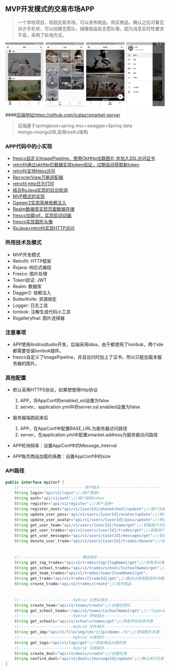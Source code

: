 ## MVP开发模式的交易市场APP

> 一个学校项目，校园交易市场，可以发布商品，购买商品，确认之后可看见对方手机号，可以创建志愿队，捐赠商品给志愿队等。因为消息实时性要求不高，采用了轮询方式。

![screen](screenshot/screen.png )

####[后端地址https://github.com/jcalaz/xmarket-server](https://github.com/jcalaz/xmarket-server)

> 后端基于springboot+spring mvc+swagger+Spring data mongo+mongoDB,采用restful架构


### APP代码中的小实现
- [fresco自定义ImagePipeline，使用OkHttp加载图片,并加入SSL访问证书](https://github.com/jcalaz/xmarket/blob/master/app/src/main/java/me/jcala/xmarket/app/App.java)
- [retrofit通过okHttp拦截器实现token验证，过期自动获取新token](https://github.com/jcalaz/xmarket/blob/master/app/src/main/java/me/jcala/xmarket/network/TokenInterceptor.java)
- [retrofit支持https访问](https://github.com/jcalaz/xmarket/blob/master/app/src/main/java/me/jcala/xmarket/network/ReqExecutor.java)
- [RecyclerView万能适配器](https://github.com/jcalaz/xmarket/blob/master/app/src/main/java/me/jcala/xmarket/view/RecyclerCommonAdapter.java)
- [retrofit http日志打印](https://github.com/jcalaz/xmarket/blob/master/app/src/main/java/me/jcala/xmarket/network/ReqExecutor.java)
- [结合RxJava实现的后台轮询](https://github.com/jcalaz/xmarket/blob/master/app/src/main/java/me/jcala/xmarket/mvp/message/MessageService.java)
- [MVP模式的实现](https://github.com/jcalaz/xmarket/tree/master/app/src/main/java/me/jcala/xmarket/mvp/school)
- [Dagger2实现简单依赖注入](https://github.com/jcalaz/xmarket/tree/master/app/src/main/java/me/jcala/xmarket/di)
- [Realm数据库实现页面数据存储](https://github.com/jcalaz/xmarket/blob/master/app/src/main/java/me/jcala/xmarket/mvp/sort/TradeTagPresenterImpl.java)
- [fresco加载gif，实现启动动画](https://github.com/jcalaz/xmarket/blob/master/app/src/main/java/me/jcala/xmarket/mvp/splash/SplashActivity.java)
- [fresco实现圆形头像](https://github.com/jcalaz/xmarket/blob/master/app/src/main/res/layout/main_slide.xml)
- [RxJava+retrofit实现HTTP访问](https://github.com/jcalaz/xmarket/blob/master/app/src/main/java/me/jcala/xmarket/mvp/school/SchoolModelImpl.java)


### 所用技术及模式
- MVP开发模式
- Retrofit: HTTP框架
- Rxjava: 响应式编程
- Fresco: 图片处理
- Token验证: JWT
- Realm: 数据库
- Dagger2: 依赖注入
- ButterKnife: 资源绑定
- Logger: 日志工具
- lombok: 注解生成代码小工具
- Rxgalleryfnal: 图片选择器

### 注意事项
- APP使用Androidtudio开发，后端采用idea。由于都使用了lombok，两个ide都需要安装lombok插件。
- fresco自定义了ImagePipeline，并且访问时加上了证书，所以只能加载本服务器的图片。

### 其他配置
- 默认采用HTTPS协议，如果想使用http协议
  1. APP，将AppConf的enabled_ssl设置为false
  2. server，application.yml中将server.ssl.enabled设置为false

- 服务器端跑起来后
  1. APP，在AppConf中配置BASE_URL为服务器访问路径
  2. server，在application.yml中配置xmarket.address为服务器访问路径

- APP轮询频率：设置AppConf中的Message_Interval

- APP每页商品加载的条数：设置AppConf中的size

### API路径
```java
public interface ApiConf {
    //-----------------------------用户相关---------------------------
    String login="api/v1/login";//用户登录+
    String auth="api/v1/auth";//用户获取token
    String register="api/v1/register";//用户注册+
    String register_next="api/v1/{userId}/phoneSchool/update";//用户注册下一步，设置学校，手机号+
    String update_user_pass="api/v1/users/{userId}/avatar/update";//修改用户密码
    String update_user_avatar="api/v1/users/{userId}/pass/update";//修改用户头像
    String get_user_team="api/v1/users/{userId}/teams/get";//获取用户志愿队
    String get_user_trades="api/v1/users/{userId}/trades/get";//获取用户在售，已卖，已买，捐赠，待确认的商品列表
    String get_user_messages="api/v1/users/{userId}/messages/get";//获取用户交易信息
    String donate_user_trade="api/v1/users/{userId}/trades/donate";//捐赠商品


    //----------------------------商品相关----------------------------
    String get_tag_trades="api/v1/trades/tag/{tagName}/get";//获取该分类下所有商品列表
    String get_school_trades="api/v1/trades/school/{schoolName}/get";//获取该学校的商品列表
    String get_team_trades="api/v1/trades/team/{teamName}/get";
    String get_trade="api/v1/trades/{tradeId}/get";//通过id获取商品的详细信息
    String create_trade="api/v1/trades/create";//发布商品


    //------------------------Hybrid 志愿队相关------------------------
    String create_team="api/v1/teams/create";//创建志愿队
    String get_school_teams="/api/v1/teams/{schoolName}/get";//？type=0获取该学校下的所有志愿队.0获取志愿队列表，1获取志愿队名称列表
    //------------------------Hybrid 学校相关--------------------------
    String get_schools="api/v1/schools/names/get";//获取学校名称列表
    //------------------------Hybrid 文件相关--------------------------
    String get_img="api/v1/file/img/{dir}/{picName:.+}";//获取图片资源
    //------------------------Hybrid 分类相关--------------------------
    String get_tags="api/v1/tags/get";//获取商品分类列表
    //------------------------Hybrid 交易相关--------------------------
    String create_deal="api/v1/deals/create";//创建交易
    String confirm_deal="api/v1/deals/{messageId}/update";//确认进行交易
}
```

